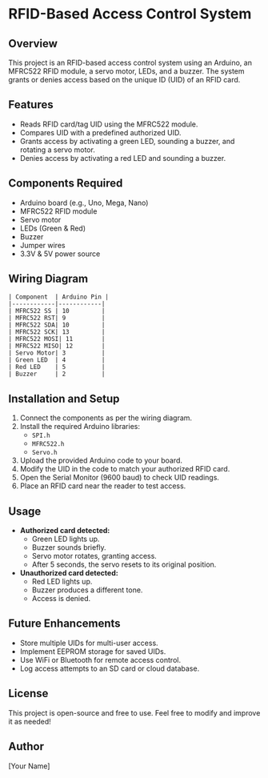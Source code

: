# RFID-Based Access Control System

## Overview
This project is an RFID-based access control system using an Arduino, an MFRC522 RFID module, a servo motor, LEDs, and a buzzer. The system grants or denies access based on the unique ID (UID) of an RFID card.

## Features
- Reads RFID card/tag UID using the MFRC522 module.
- Compares UID with a predefined authorized UID.
- Grants access by activating a green LED, sounding a buzzer, and rotating a servo motor.
- Denies access by activating a red LED and sounding a buzzer.

## Components Required
- Arduino board (e.g., Uno, Mega, Nano)
- MFRC522 RFID module
- Servo motor
- LEDs (Green & Red)
- Buzzer
- Jumper wires
- 3.3V & 5V power source

## Wiring Diagram
```plaintext
| Component  | Arduino Pin |
|------------|------------|
| MFRC522 SS | 10         |
| MFRC522 RST| 9          |
| MFRC522 SDA| 10         |
| MFRC522 SCK| 13         |
| MFRC522 MOSI| 11        |
| MFRC522 MISO| 12        |
| Servo Motor| 3          |
| Green LED  | 4          |
| Red LED    | 5          |
| Buzzer     | 2          |
```

## Installation and Setup
1. Connect the components as per the wiring diagram.
2. Install the required Arduino libraries:
   - `SPI.h`
   - `MFRC522.h`
   - `Servo.h`
3. Upload the provided Arduino code to your board.
4. Modify the UID in the code to match your authorized RFID card.
5. Open the Serial Monitor (9600 baud) to check UID readings.
6. Place an RFID card near the reader to test access.

## Usage
- **Authorized card detected:**
  - Green LED lights up.
  - Buzzer sounds briefly.
  - Servo motor rotates, granting access.
  - After 5 seconds, the servo resets to its original position.
- **Unauthorized card detected:**
  - Red LED lights up.
  - Buzzer produces a different tone.
  - Access is denied.

## Future Enhancements
- Store multiple UIDs for multi-user access.
- Implement EEPROM storage for saved UIDs.
- Use WiFi or Bluetooth for remote access control.
- Log access attempts to an SD card or cloud database.

## License
This project is open-source and free to use. Feel free to modify and improve it as needed!

## Author
[Your Name]

